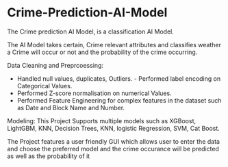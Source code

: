 # Crime-Prediction-AI-Model

The Crime prediction AI Model, is a classification AI Model. 

The AI Model takes certain, Crime relevant attributes and classifies weather a Crime will occur or not and the probability of the crime occurring. 

Data Cleaning and Preprcoessing: 

- Handled null values, duplicates, Outliers. - Performed label encoding on Categorical Values.
- Performed Z-score normalisation on numerical Values. 
- Performed Feature Engineering for complex features in the dataset such as Date and Block Name and Number. 

Modeling: 
This Project Supports multiple models such as XGBoost, LightGBM, KNN, Decision Trees, KNN, logistic Regression, SVM, Cat Boost. 

The Project features a user friendly GUI which allows user to enter the data and choose the preferred model and the crime occurance will be predicted as well as the probability of it
